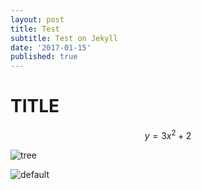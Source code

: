 ```yaml
---
layout: post
title: Test
subtitle: Test on Jekyll
date: '2017-01-15'
published: true
---
```


# TITLE

$$ y=3x^2+2$$

![tree](https://vienna-wv.com/images/tree.jpg)

![default](https://cloud.githubusercontent.com/assets/24986127/21961014/b7841086-db41-11e6-97ce-85d0ec4c3874.png)
